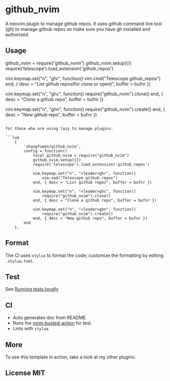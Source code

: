 # github_nvim

A neovim plugin to manage github repos. It uses github command line tool (gh) to manage github repos 
so make sure you have gh installed and authorized.


## Usage


github_nvim = require("github_nvim")
github_nvim.setup({})
require('telescope').load_extension('github_repos')

vim.keymap.set("n", "<leader>ghr", function()
    vim.cmd("Telescope github_repos")
end, { desc = "List github repos(for clone or open)", buffer = bufnr })

vim.keymap.set("n", "<leader>ghc", function()
    require("github_nvim").clone()
end, { desc = "Clone a github repo", buffer = bufnr })

vim.keymap.set("n", "<leader>ghn", function()
    require("github_nvim").create()
end, { desc = "New github repo", buffer = bufnr })

```

for those who are using lazy to manage plugins:

```lua
    {
        'zhangfuwen/github.nvim',
        config = function()
            local github_nvim = require("github_nvim")
            github_nvim.setup({})
            require('telescope').load_extension('github_repos')

            vim.keymap.set("n", "<leader>ghr", function()
                vim.cmd("Telescope github_repos")
            end, { desc = "List github repos", buffer = bufnr })

            vim.keymap.set("n", "<leader>ghc", function()
                require("github_nvim").clone()
            end, { desc = "Clone a github repo", buffer = bufnr })

            vim.keymap.set("n", "<leader>ghn", function()
                require("github_nvim").create()
            end, { desc = "New github repo", buffer = bufnr })
        end
    },

```

## Format

The CI uses `stylua` to format the code; customize the formatting by editing `.stylua.toml`.

## Test

See [Running tests locally](https://github.com/nvim-neorocks/nvim-busted-action?tab=readme-ov-file#running-tests-locally)

## CI

- Auto generates doc from README.
- Runs the [nvim-busted-action](https://github.com/nvim-neorocks/nvim-busted-action) for test.
- Lints with `stylua`.

## More

To see this template in action, take a look at my other plugins.

## License MIT
